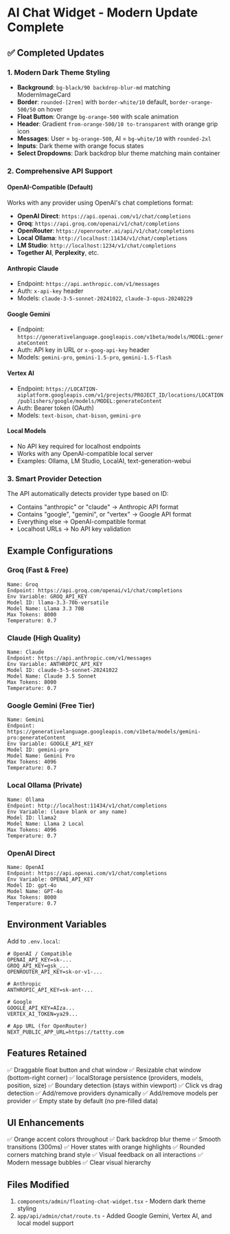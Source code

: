 # AI Chat Widget - Modern Update Complete

## ✅ Completed Updates

### 1. Modern Dark Theme Styling
- **Background**: `bg-black/90 backdrop-blur-md` matching ModernImageCard
- **Border**: `rounded-[2rem]` with `border-white/10` default, `border-orange-500/50` on hover
- **Float Button**: Orange `bg-orange-500` with scale animation
- **Header**: Gradient `from-orange-500/10 to-transparent` with orange grip icon
- **Messages**: User = `bg-orange-500`, AI = `bg-white/10` with `rounded-2xl`
- **Inputs**: Dark theme with orange focus states
- **Select Dropdowns**: Dark backdrop blur theme matching main container

### 2. Comprehensive API Support

#### OpenAI-Compatible (Default)
Works with any provider using OpenAI's chat completions format:
- **OpenAI Direct**: `https://api.openai.com/v1/chat/completions`
- **Groq**: `https://api.groq.com/openai/v1/chat/completions`
- **OpenRouter**: `https://openrouter.ai/api/v1/chat/completions`
- **Local Ollama**: `http://localhost:11434/v1/chat/completions`
- **LM Studio**: `http://localhost:1234/v1/chat/completions`
- **Together AI**, **Perplexity**, etc.

#### Anthropic Claude
- Endpoint: `https://api.anthropic.com/v1/messages`
- Auth: `x-api-key` header
- Models: `claude-3-5-sonnet-20241022`, `claude-3-opus-20240229`

#### Google Gemini
- Endpoint: `https://generativelanguage.googleapis.com/v1beta/models/MODEL:generateContent`
- Auth: API key in URL or `x-goog-api-key` header
- Models: `gemini-pro`, `gemini-1.5-pro`, `gemini-1.5-flash`

#### Vertex AI
- Endpoint: `https://LOCATION-aiplatform.googleapis.com/v1/projects/PROJECT_ID/locations/LOCATION/publishers/google/models/MODEL:generateContent`
- Auth: Bearer token (OAuth)
- Models: `text-bison`, `chat-bison`, `gemini-pro`

#### Local Models
- No API key required for localhost endpoints
- Works with any OpenAI-compatible local server
- Examples: Ollama, LM Studio, LocalAI, text-generation-webui

### 3. Smart Provider Detection
The API automatically detects provider type based on ID:
- Contains "anthropic" or "claude" → Anthropic API format
- Contains "google", "gemini", or "vertex" → Google API format
- Everything else → OpenAI-compatible format
- Localhost URLs → No API key validation

## Example Configurations

### Groq (Fast & Free)
```
Name: Groq
Endpoint: https://api.groq.com/openai/v1/chat/completions
Env Variable: GROQ_API_KEY
Model ID: llama-3.3-70b-versatile
Model Name: Llama 3.3 70B
Max Tokens: 8000
Temperature: 0.7
```

### Claude (High Quality)
```
Name: Claude
Endpoint: https://api.anthropic.com/v1/messages
Env Variable: ANTHROPIC_API_KEY
Model ID: claude-3-5-sonnet-20241022
Model Name: Claude 3.5 Sonnet
Max Tokens: 8000
Temperature: 0.7
```

### Google Gemini (Free Tier)
```
Name: Gemini
Endpoint: https://generativelanguage.googleapis.com/v1beta/models/gemini-pro:generateContent
Env Variable: GOOGLE_API_KEY
Model ID: gemini-pro
Model Name: Gemini Pro
Max Tokens: 4096
Temperature: 0.7
```

### Local Ollama (Private)
```
Name: Ollama
Endpoint: http://localhost:11434/v1/chat/completions
Env Variable: (leave blank or any name)
Model ID: llama2
Model Name: Llama 2 Local
Max Tokens: 4096
Temperature: 0.7
```

### OpenAI Direct
```
Name: OpenAI
Endpoint: https://api.openai.com/v1/chat/completions
Env Variable: OPENAI_API_KEY
Model ID: gpt-4o
Model Name: GPT-4o
Max Tokens: 8000
Temperature: 0.7
```

## Environment Variables

Add to `.env.local`:
```env
# OpenAI / Compatible
OPENAI_API_KEY=sk-...
GROQ_API_KEY=gsk_...
OPENROUTER_API_KEY=sk-or-v1-...

# Anthropic
ANTHROPIC_API_KEY=sk-ant-...

# Google
GOOGLE_API_KEY=AIza...
VERTEX_AI_TOKEN=ya29...

# App URL (for OpenRouter)
NEXT_PUBLIC_APP_URL=https://tattty.com
```

## Features Retained
✅ Draggable float button and chat window
✅ Resizable chat window (bottom-right corner)
✅ localStorage persistence (providers, models, position, size)
✅ Boundary detection (stays within viewport)
✅ Click vs drag detection
✅ Add/remove providers dynamically
✅ Add/remove models per provider
✅ Empty state by default (no pre-filled data)

## UI Enhancements
✅ Orange accent colors throughout
✅ Dark backdrop blur theme
✅ Smooth transitions (300ms)
✅ Hover states with orange highlights
✅ Rounded corners matching brand style
✅ Visual feedback on all interactions
✅ Modern message bubbles
✅ Clear visual hierarchy

## Files Modified
1. `components/admin/floating-chat-widget.tsx` - Modern dark theme styling
2. `app/api/admin/chat/route.ts` - Added Google Gemini, Vertex AI, and local model support
